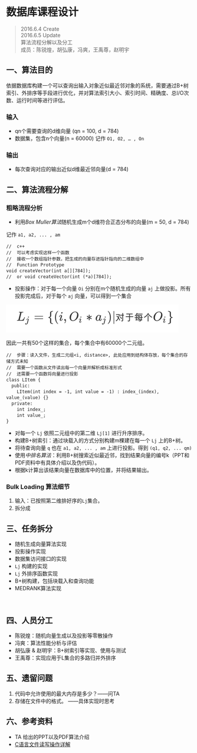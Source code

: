 # 数据库课程设计
> 2016.6.4 Create <br>
> 2016.6.5 Update <br>
> 算法流程分解以及分工 <br>
> 成员：陈锐煌，胡弘康，冯爽，王禹尊，赵明宇


## 一、算法目的
依据数据库构建一个可以查询出输入对象近似最近邻对象的系统，需要通过B+树索引、外排序等手段进行优化，并对算法索引大小、索引时间、精确度、总I/O次数、运行时间等进行评估。

### 输入
- qn个需要查询的d维向量 (qn = 100, d = 784)
- 数据集，包含n个向量(n = 60000) 记作 `O1, O2, … , On`

### 输出
- 每次查询对应的输出近似d维最近邻向量(d = 784)
​            

## 二、算法流程分解

### 粗略流程分析
- 利用*Box Muller算法*随机生成m个d维符合正态分布的向量(m = 50, d = 784) 

记作 `a1, a2, ... , am`

    //  c++
    //  可以考虑实现这样一个函数
    //  接收一个数组指针参数，把生成的向量存进指针指向的二维数组中
    //  Function Prototype
    void createVector(int a[][784]);
    //  or void createVector(int (*a)[784]);

- 投影操作：对于每一个向量 `Oi` 分别在m个随机生成的向量 `aj` 上做投影。所有投影完成后，对于每个 `aj` 向量，可以得到一个集合

![Math formula](./Resource/mathFormula_1.png)

因此一共有50个这样的集合，每个集合中有60000个二元组。

    //  步骤：读入文件，生成二元组<i, distance>, 此处应用到结构体存放，每个集合的存储方式未知
    //  需要一个函数从文件读出每一个向量并解析成标准形式
    //  还需要一个函数将向量进行投影
    class LItem {
      public:
        LItem(int index = -1, int value = -1) : index_(index), value_(value) {}
      private:
        int index_;
        int value_;
    }

- 对每一个 `Lj` 依照二元组中的第二维 `Lj[1]` 进行升序排序。
- 构建B+树索引：通过块载入的方式分别构建m棵建在每一个 `Lj` 上的B+树。
- 将待查询向量 `q` 也在 `a1, a2, ... , am` 上进行投影。得到 `(q1, q2, ... qm)`
- 使用*中排名算法*：利用B+树搜索近似最近邻，找到结果向量的编号k（PPT和PDF资料中有具体介绍以及伪代码）。
- 根据k计算出该结果向量在数据库中的位置，并将结果输出。

### Bulk Loading 算法细节    
1. 输入：已按照第二维排好序的`Lj`集合。
2. 拆分成                   

## 三、任务拆分
- 随机生成向量算法实现
- 投影操作实现
- 数据集访问接口的实现
- `Lj` 构建的实现
- `Lj` 外排序函数实现
- B+树构建，包括块载入和查询功能
- MEDRANK算法实现

​          
## 四、人员分工
- 陈锐煌：随机向量生成以及投影等零散操作
- 冯爽：算法性能分析与评估
- 胡弘康 & 赵明宇：B+树索引等实现、使用与测试
- 王禹尊：实现应用于L集合的多路归并外排序

## 五、遗留问题
1. 代码中允许使用的最大内存是多少？——问TA
2. 存储在文件中的格式。                       ——具体实现时思考

## 六、参考资料
- TA 给出的PPT以及PDF算法介绍
- [C语言文件读写操作详解](http://www.cnblogs.com/whiteyun/archive/2009/08/08/1541822.html)